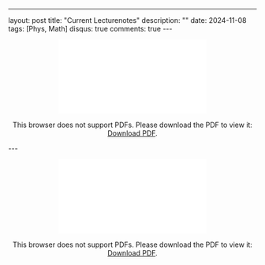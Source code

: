 ---
layout: post
title: "Current Lecturenotes"
description: ""
date: 2024-11-08
tags: [Phys, Math]
disqus: true
comments: true
---<div style="margin:0 auto;text-align:center">

<object data="pdfs/current test1 copy.pdf" type="application/pdf" width="80%" height="500px">
    <embed src="pdfs/current test1 copy.pdf">
        <p>This browser does not support PDFs. Please download the PDF to view it: <a href="pdfs/current test1 copy.pdf">Download PDF</a>.</p>
    </embed>
</object>
</div>

---<div style="margin:0 auto;text-align:center">

<object data="pdfs/current test1.pdf" type="application/pdf" width="80%" height="500px">
    <embed src="pdfs/current test1.pdf">
        <p>This browser does not support PDFs. Please download the PDF to view it: <a href="pdfs/current test1.pdf">Download PDF</a>.</p>
    </embed>
</object>
</div>


